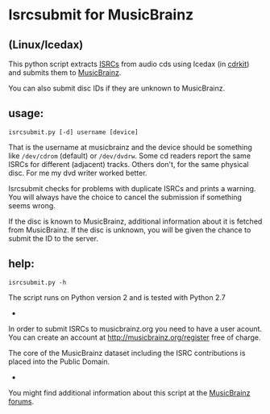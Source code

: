 Isrcsubmit for MusicBrainz
==========================
(Linux/Icedax)
---

This python script extracts
[ISRCs](http://en.wikipedia.org/wiki/International_Standard_Recording_Code)
from audio cds using Icedax (in [cdrkit](http://en.wikipedia.org/wiki/Cdrkit))
and submits them to [MusicBrainz](http://musicbrainz.org).

You can also submit disc IDs if they are unknown to MusicBrainz.


usage:
-----

    isrcsubmit.py [-d] username [device]

That is the username at musicbrainz and the device should be something like
`/dev/cdrom` (default) or `/dev/dvdrw`.
Some cd readers report the same ISRCs for different (adjacent) tracks.
Others don't, for the same physical disc.
For me my dvd writer worked better.

Isrcsubmit checks for problems with duplicate ISRCs and prints a warning.
You will always have the choice to cancel the submission if something
seems wrong.

If the disc is known to MusicBrainz, additional information about it
is fetched from MusicBrainz.
If the disc is unknown, you will be given the chance to submit the ID
to the server.


help:
-----

    isrcsubmit.py -h


The script runs on Python version 2 and is tested with Python 2.7

-

In order to submit ISRCs to musicbrainz.org you need to have a user acount.
You can create an account at http://musicbrainz.org/register free of charge.

The core of the MusicBrainz dataset including the ISRC contributions is placed
into the Public Domain.

-

You might find additional information about this script at the
[MusicBrainz forums](http://forums.musicbrainz.org/viewtopic.php?id=1908).